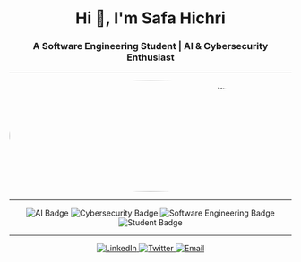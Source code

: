 <!-- Header with emoji and animation -->
<h1 align="center">
  Hi 👋, I'm Safa Hichri
</h1>
<h3 align="center">
  A Software Engineering Student | AI & Cybersecurity Enthusiast
</h3>

---

<!-- Profile picture -->
<!-- Profile picture -->
<p align="center">
  <img src="https://media2.giphy.com/media/v1.Y2lkPTc5MGI3NjExc2UzZHY5bzdjZWF6emFpZmMwdHloZzUzcmc1ZGcwdDMwenV0dWk4NyZlcD12MV9pbnRlcm5hbF9naWZfYnlfaWQmY3Q9Zw/LMcB8XospGZO8UQq87/giphy.gif" alt="Safa Hichri" width="800" height="200" style="border-radius:50%">
</p>

---

<!-- Badges -->
<p align="center">
  <img src="https://img.shields.io/badge/AI-🤖-blue?style=flat-square" alt="AI Badge" />
  <img src="https://img.shields.io/badge/Cybersecurity-🔒-green?style=flat-square" alt="Cybersecurity Badge" />
  <img src="https://img.shields.io/badge/Software_Engineering-💻-orange?style=flat-square" alt="Software Engineering Badge" />
  <img src="https://img.shields.io/badge/Student-🎓-red?style=flat-square" alt="Student Badge" />
</p>

---

<p align="center"> <a href="https://www.linkedin.com/in/safa-hichri/" target="_blank"> <img src="https://img.shields.io/badge/-LinkedIn-0077B5?style=flat-square&logo=linkedin&logoColor=white" alt="LinkedIn" /> </a> <a href="https://twitter.com/yourhandle" target="_blank"> <img src="https://img.shields.io/badge/-Twitter-1DA1F2?style=flat-square&logo=twitter&logoColor=white" alt="Twitter" /> </a> <a href="mailto:safa.hichri@example.com" target="_blank"> <img src="https://img.shields.io/badge/-Email-D14836?style=flat-square&logo=gmail&logoColor=white" alt="Email" /> </a> </p>
